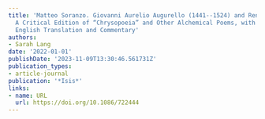```yaml
---
title: 'Matteo Soranzo. Giovanni Aurelio Augurello (1441--1524) and Renaissance Alchemy:
  A Critical Edition of “Chrysopoeia” and Other Alchemical Poems, with an Introduction,
  English Translation and Commentary'
authors:
- Sarah Lang
date: '2022-01-01'
publishDate: '2023-11-09T13:30:46.561731Z'
publication_types:
- article-journal
publication: '*Isis*'
links:
- name: URL
  url: https://doi.org/10.1086/722444
---
```

